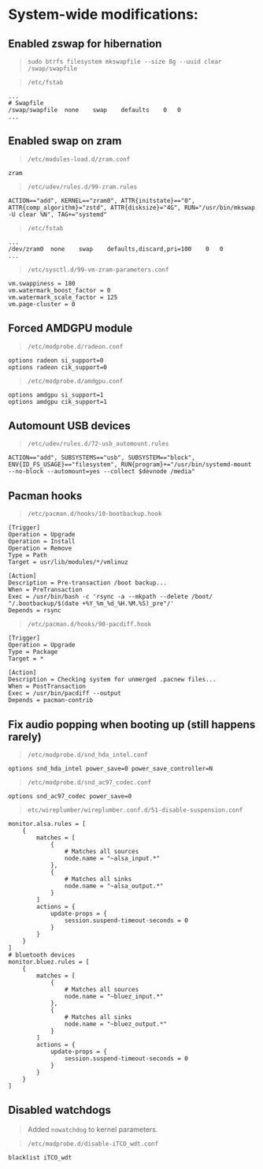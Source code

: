 # System-wide modifications:
## Enabled zswap for hibernation
> `sudo btrfs filesystem mkswapfile --size 8g --uuid clear /swap/swapfile`

> `/etc/fstab`
```text
...
# Swapfile
/swap/swapfile  none    swap    defaults    0   0
...
```

## Enabled swap on zram
> `/etc/modules-load.d/zram.conf`
```text
zram
```

> `/etc/udev/rules.d/99-zram.rules`
```text
ACTION=="add", KERNEL=="zram0", ATTR{initstate}=="0", ATTR{comp_algorithm}="zstd", ATTR{disksize}="4G", RUN="/usr/bin/mkswap -U clear %N", TAG+="systemd"
```

> `/etc/fstab`
```text
...
/dev/zram0  none    swap    defaults,discard,pri=100    0   0
...
```

> `/etc/sysctl.d/99-vm-zram-parameters.conf`
```text
vm.swappiness = 180
vm.watermark_boost_factor = 0
vm.watermark_scale_factor = 125
vm.page-cluster = 0
```

## Forced AMDGPU module
> `/etc/modprobe.d/radeon.conf`
```
options radeon si_support=0
options radeon cik_support=0
```

> `/etc/modprobe.d/amdgpu.conf`
```
options amdgpu si_support=1
options amdgpu cik_support=1
```

## Automount USB devices
> `/etc/udev/rules.d/72-usb_automount.rules`
```text
ACTION=="add", SUBSYSTEMS=="usb", SUBSYSTEM=="block", ENV{ID_FS_USAGE}=="filesystem", RUN{program}+="/usr/bin/systemd-mount --no-block --automount=yes --collect $devnode /media"
```

## Pacman hooks
> `/etc/pacman.d/hooks/10-bootbackup.hook`
```text
[Trigger]
Operation = Upgrade
Operation = Install
Operation = Remove
Type = Path
Target = usr/lib/modules/*/vmlinuz

[Action]
Description = Pre-transaction /boot backup...
When = PreTransaction
Exec = /usr/bin/bash -c 'rsync -a --mkpath --delete /boot/ "/.bootbackup/$(date +%Y_%m_%d_%H.%M.%S)_pre"/'
Depends = rsync
```

> `/etc/pacman.d/hooks/90-pacdiff.hook`
```text
[Trigger]
Operation = Upgrade
Type = Package
Target = *

[Action]
Description = Checking system for unmerged .pacnew files...
When = PostTransaction
Exec = /usr/bin/pacdiff --output
Depends = pacman-contrib
```

## Fix audio popping when booting up (still happens rarely)
> `/etc/modprobe.d/snd_hda_intel.conf`
```text
options snd_hda_intel power_save=0 power_save_controller=N
```

> `/etc/modprobe.d/snd_ac97_codec.conf`
```text
options snd_ac97_codec power_save=0
```

> `etc/wireplumber/wireplumber.conf.d/51-disable-suspension.conf`
```text
monitor.alsa.rules = [
    {
        matches = [
            {
                # Matches all sources
                node.name = "~alsa_input.*"
            },
            {
                # Matches all sinks
                node.name = "~alsa_output.*"
            }
        ]
        actions = {
            update-props = {
                session.suspend-timeout-seconds = 0
            }
        }
    }
]
# bluetooth devices
monitor.bluez.rules = [
    {
        matches = [
            {
                # Matches all sources
                node.name = "~bluez_input.*"
            },
            {
                # Matches all sinks
                node.name = "~bluez_output.*"
            }
        ]
        actions = {
            update-props = {
                session.suspend-timeout-seconds = 0
            }
        }
    }
]
```

## Disabled watchdogs
> Added `nowatchdog` to kernel parameters.

> `/etc/modprobe.d/disable-iTCO_wdt.conf`
```
blacklist iTCO_wdt
```
